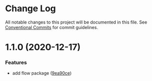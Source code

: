# Change Log

All notable changes to this project will be documented in this file.
See [Conventional Commits](https://conventionalcommits.org) for commit guidelines.

# 1.1.0 (2020-12-17)


### Features

* add flow package ([9ea90ce](https://github.com/monkeyfeiyu/mkfe/commit/9ea90ce7ce4c55a53f3ae97b4963a1ee2e0d6989))
